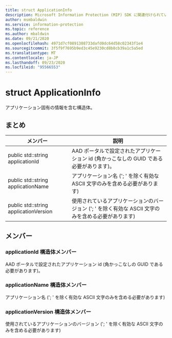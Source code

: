 ```yaml
---
title: struct ApplicationInfo
description: Microsoft Information Protection (MIP) SDK に関連付けられているドキュメント構造。
author: msmbaldwin
ms.service: information-protection
ms.topic: reference
ms.author: mbaldwin
ms.date: 09/21/2020
ms.openlocfilehash: 4971d7cf0891308733dafd0dc64d58c02343f1e4
ms.sourcegitcommit: 3f5f9f7695b9ed3c45e9230cd8b8cb39a1c5a5ed
ms.translationtype: MT
ms.contentlocale: ja-JP
ms.lasthandoff: 09/23/2020
ms.locfileid: "95566553"
---
```

# <a name="struct-applicationinfo"></a>struct ApplicationInfo 
アプリケーション固有の情報を含む構造体。
  
## <a name="summary"></a>まとめ
 メンバー                        | 説明                                
--------------------------------|---------------------------------------------
public std::string applicationId  |  AAD ポータルで設定されたアプリケーション id (角かっこなしの GUID である必要があります)。
public std::string applicationName  |  アプリケーション名 ('; ' を除く有効な ASCII 文字のみを含める必要があります)
public std::string applicationVersion  |  使用されているアプリケーションのバージョン ('; ' を除く有効な ASCII 文字のみを含める必要があります)
  
## <a name="members"></a>メンバー
  
### <a name="applicationid-struct-member"></a>applicationId 構造体メンバー
AAD ポータルで設定されたアプリケーション id (角かっこなしの GUID である必要があります)。
  
### <a name="applicationname-struct-member"></a>applicationName 構造体メンバー
アプリケーション名 ('; ' を除く有効な ASCII 文字のみを含める必要があります)
  
### <a name="applicationversion-struct-member"></a>applicationVersion 構造体メンバー
使用されているアプリケーションのバージョン ('; ' を除く有効な ASCII 文字のみを含める必要があります)
